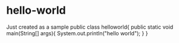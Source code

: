 # hello-world
Just created as a sample
public class helloworld{
public static void main(String[] args){
System.out.println("hello world");
}
}

